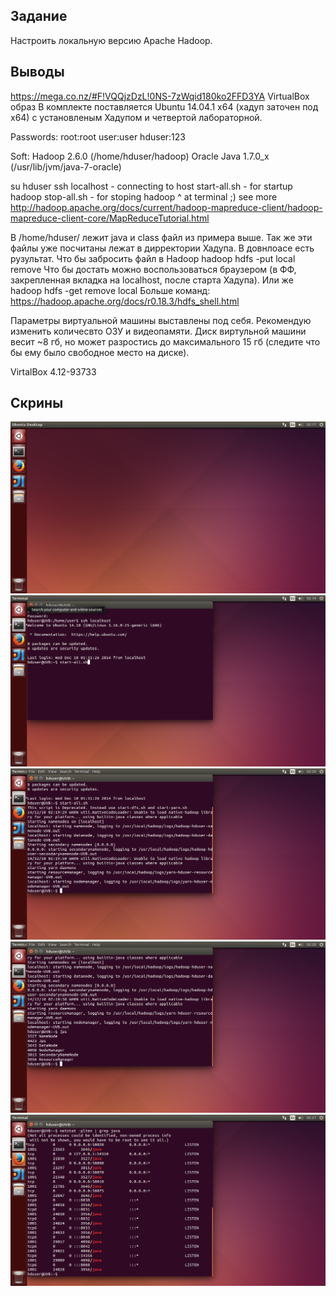 ## Задание
Настроить локальную версию Apache Hadoop.

## Выводы
https://mega.co.nz/#F!VQQjzDzL!0NS-7zWqid180ko2FFD3YA VirtualBox образ
В комплекте поставляется Ubuntu 14.04.1 x64 (хадуп заточен под x64) с установленым Хадупом и четвертой лабораторной.

Passwords: root:root user:user hduser:123

Soft: Hadoop 2.6.0 (/home/hduser/hadoop) Oracle Java 1.7.0_x (/usr/lib/jvm/java-7-oracle)

su hduser
ssh localhost - connecting to host
start-all.sh - for startup hadoop
stop-all.sh - for stoping hadoop ^ at terminal ;)
see more http://hadoop.apache.org/docs/current/hadoop-mapreduce-client/hadoop-mapreduce-client-core/MapReduceTutorial.html

В /home/hduser/ лежит java и class файл из примера выше. Так же эти файлы уже посчитаны лежат в дирректории Хадупа. В довнлоасе есть рузультат. Что бы забросить файл в Hadoop hadoop hdfs -put local remove Что бы достать можно воспользоваться браузером (в ФФ, закрепленная вкладка на localhost, после старта Хадупа). Или же hadoop hdfs -get remove local Больше команд: https://hadoop.apache.org/docs/r0.18.3/hdfs_shell.html

Параметры виртуальной машины выставлены под себя. Рекомендую изменить количесвто ОЗУ и видеопамяти. Диск виртульной машини весит ~8 гб, но может разростись до максимального 15 гб (следите что бы ему было свободное место на диске).

VirtalBox 4.12-93733


## Скрины
![](HadoopUbuntu.png)
![](HadoopUbuntu1.png)
![](HadoopUbuntu2.png)
![](HadoopUbuntu3.png)
![](HadoopUbuntu4.png)
